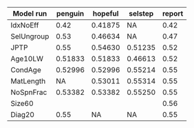 Model run         | penguin | hopeful | selstep | report
----------------- | ------- | ------- | ------- | ------
IdxNoEff          | 0.42    | 0.41875 | NA      | 0.42
SelUngroup        | 0.53    | 0.46634 | NA      | 0.47
JPTP              | 0.55    | 0.54630 | 0.51235 | 0.52
Age10LW           | 0.51833 | 0.51833 | 0.46613 | 0.52
CondAge           | 0.52996 | 0.52996 | 0.55214 | 0.55
MatLength         | NA      | 0.53011 | 0.55314 | 0.55
NoSpnFrac         | 0.53382 | 0.53382 | 0.55250 | 0.55
Size60            |         |         |         | 0.56
Diag20            | 0.55    | NA      | NA      | 0.55
